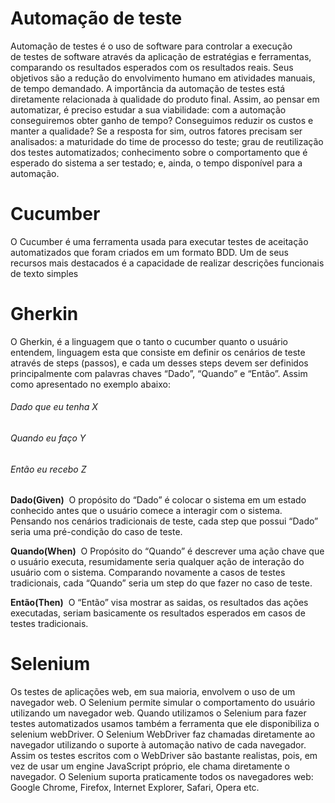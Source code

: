 # Automação de teste

Automação de testes é o uso de software para controlar a execução de testes de software através da aplicação de estratégias e ferramentas, comparando os resultados esperados com os resultados reais. Seus objetivos são a redução do envolvimento humano em atividades manuais, de tempo demandado.
A importância da automação de testes está diretamente relacionada à qualidade do produto final. Assim, ao pensar em automatizar, é preciso estudar a sua viabilidade: com a automação conseguiremos obter ganho de tempo? Conseguimos reduzir os custos e manter a qualidade?
Se a resposta for sim, outros fatores precisam ser analisados: a maturidade do time de processo do teste; grau de reutilização dos testes automatizados; conhecimento sobre o comportamento que é esperado do sistema a ser testado; e, ainda, o tempo disponível para a automação.


# Cucumber

O Cucumber é uma ferramenta usada para executar testes de aceitação automatizados que foram criados em um formato BDD. Um de seus recursos mais destacados é a capacidade de realizar descrições funcionais de texto simples 

# Gherkin

O Gherkin, é a linguagem que o tanto o cucumber quanto o usuário entendem, linguagem esta que consiste em definir os cenários de teste através de steps (passos), e cada um desses steps devem ser definidos principalmente com palavras chaves “Dado”, “Quando” e “Então”. Assim como apresentado no exemplo abaixo:

###### Dado que eu tenha X
###### Quando eu faço Y
###### Então eu recebo Z

**Dado(Given)**
 O propósito do “Dado” é colocar o sistema em um estado conhecido antes que o usuário comece a interagir com o sistema. Pensando nos cenários tradicionais de teste, cada step que possui “Dado” seria uma pré-condição do caso de teste.

**Quando(When)**
 O Propósito do “Quando” é descrever uma ação chave que o usuário executa, resumidamente seria qualquer ação de interação do usuário com o sistema. Comparando novamente a casos de testes tradicionais, cada “Quando” seria um step do que fazer no caso de teste.

**Então(Then)**
 O “Então” visa mostrar as saidas, os resultados das ações executadas, seriam basicamente os resultados esperados em casos de testes tradicionais.

# Selenium

Os testes de aplicações web, em sua maioria, envolvem o uso de um navegador web. O Selenium permite simular o comportamento do usuário utilizando um navegador web. Quando utilizamos o Selenium para fazer testes automatizados usamos também a ferramenta que ele disponibiliza o selenium webDriver.
O Selenium WebDriver faz chamadas diretamente ao navegador utilizando o suporte à automação nativo de cada navegador. Assim os testes escritos com o WebDriver são bastante realistas, pois, em vez de usar um engine JavaScript próprio, ele chama diretamente o navegador.
O Selenium suporta praticamente todos os navegadores web: Google Chrome, Firefox, Internet Explorer, Safari, Opera etc.



